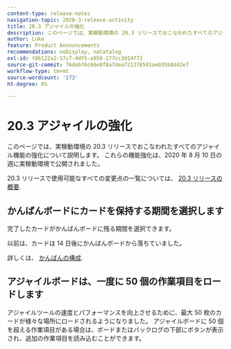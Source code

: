 ```yaml
---
content-type: release-notes
navigation-topic: 2020-3-release-activity
title: 20.3 アジャイルの強化
description: このページでは、実稼動環境の 20.3 リリースでおこなわれたすべてのアジャイル機能の強化について説明します。 これらの機能強化は、2020 年 8 月 10 日の週に実稼動環境で公開されました。
author: Luke
feature: Product Announcements
recommendations: noDisplay, noCatalog
exl-id: f86122a2-17c7-4df5-a958-177cc3d14f73
source-git-commit: 76deb76c66e8f8a7dea721378591ae035b8d42e7
workflow-type: tm+mt
source-wordcount: '173'
ht-degree: 0%

---
```


# 20.3 アジャイルの強化

このページでは、実稼動環境の 20.3 リリースでおこなわれたすべてのアジャイル機能の強化について説明します。 これらの機能強化は、2020 年 8 月 10 日の週に実稼動環境で公開されました。

20.3 リリースで使用可能なすべての変更点の一覧については、 [20.3 リリースの概要](../../../product-announcements/product-releases/20.3-release-activity/20.3-release-overview.md).

## かんばんボードにカードを保持する期間を選択します

完了したカードがかんばんボードに残る期間を選択できます。

以前は、カードは 14 日後にかんばんボードから落ちていました。

詳しくは、 [かんばんの構成](../../../agile/get-started-with-agile-in-workfront/configure-kanban.md).

## アジャイルボードは、一度に 50 個の作業項目をロードします

アジャイルツールの速度とパフォーマンスを向上させるために、最大 50 枚のカードが様々な場所にロードされるようになりました。 アジャイルボードに 50 個を超える作業項目がある場合は、ボードまたはバックログの下部にボタンが表示され、追加の作業項目を読み込むことができます。
